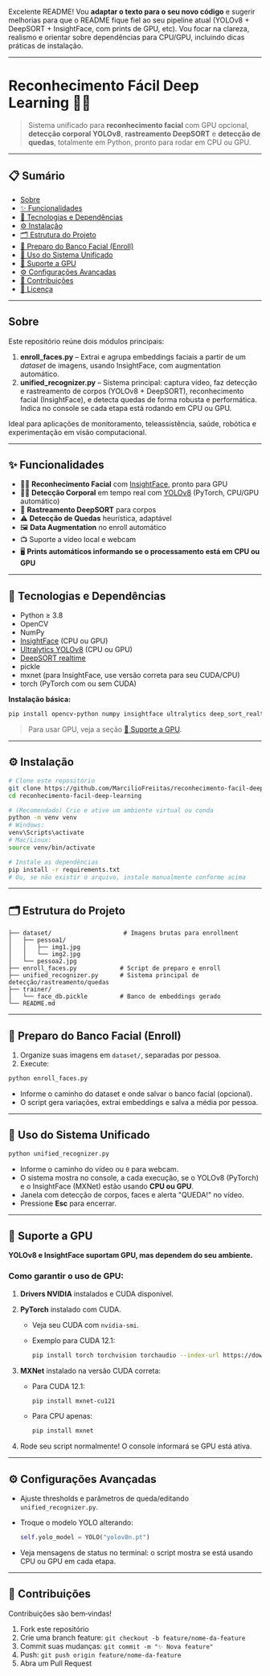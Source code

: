 Excelente README! Vou **adaptar o texto para o seu novo código** e sugerir melhorias para que o README fique fiel ao seu pipeline atual (YOLOv8 + DeepSORT + InsightFace, com prints de GPU, etc).
Vou focar na clareza, realismo e orientar sobre dependências para CPU/GPU, incluindo dicas práticas de instalação.

---

# Reconhecimento Fácil Deep Learning 🎥🤖

> Sistema unificado para **reconhecimento facial** com GPU opcional, **detecção corporal YOLOv8**, **rastreamento DeepSORT** e **detecção de quedas**, totalmente em Python, pronto para rodar em CPU ou GPU.

---

## 📋 Sumário

* [Sobre](#sobre)
* [✨ Funcionalidades](#-funcionalidades)
* [🚀 Tecnologias e Dependências](#-tecnologias-e-dependências)
* [⚙️ Instalação](#️-instalação)
* [🗂️ Estrutura do Projeto](#️-estrutura-do-projeto)
* [📝 Preparo do Banco Facial (Enroll)](#️-preparo-do-banco-facial-enroll)
* [🎯 Uso do Sistema Unificado](#-uso-do-sistema-unificado)
* [🔬 Suporte a GPU](#-suporte-a-gpu)
* [⚙️ Configurações Avançadas](#️-configurações-avançadas)
* [🤝 Contribuições](#-contribuições)
* [📄 Licença](#-licença)

---

## Sobre

Este repositório reúne dois módulos principais:

1. **enroll\_faces.py** – Extrai e agrupa embeddings faciais a partir de um *dataset* de imagens, usando InsightFace, com augmentation automático.
2. **unified\_recognizer.py** – Sistema principal: captura vídeo, faz detecção e rastreamento de corpos (YOLOv8 + DeepSORT), reconhecimento facial (InsightFace), e detecta quedas de forma robusta e performática. Indica no console se cada etapa está rodando em CPU ou GPU.

Ideal para aplicações de monitoramento, teleassistência, saúde, robótica e experimentação em visão computacional.

---

## ✨ Funcionalidades

* 💁‍♂️ **Reconhecimento Facial** com [InsightFace](https://github.com/deepinsight/insightface), pronto para GPU
* 🏃‍♂️ **Detecção Corporal** em tempo real com [YOLOv8](https://github.com/ultralytics/ultralytics) (PyTorch, CPU/GPU automático)
* 🔄 **Rastreamento DeepSORT** para corpos
* ⚠️ **Detecção de Quedas** heurística, adaptável
* 🖼️ **Data Augmentation** no enroll automático
* 📺 Suporte a vídeo local e webcam
* 🖥️ **Prints automáticos informando se o processamento está em CPU ou GPU**

---

## 🚀 Tecnologias e Dependências

* Python ≥ 3.8
* OpenCV
* NumPy
* [InsightFace](https://github.com/deepinsight/insightface) (CPU ou GPU)
* [Ultralytics YOLOv8](https://pypi.org/project/ultralytics/) (CPU ou GPU)
* [DeepSORT realtime](https://github.com/levan92/deep_sort_realtime)
* pickle
* mxnet (para InsightFace, use versão correta para seu CUDA/CPU)
* torch (PyTorch com ou sem CUDA)

**Instalação básica:**

```bash
pip install opencv-python numpy insightface ultralytics deep_sort_realtime
```

> Para usar GPU, veja a seção [🔬 Suporte a GPU](#-suporte-a-gpu).

---

## ⚙️ Instalação

```bash
# Clone este repositório
git clone https://github.com/MarcilioFreiitas/reconhecimento-facil-deep-learning.git
cd reconhecimento-facil-deep-learning

# (Recomendado) Crie e ative um ambiente virtual ou conda
python -m venv venv
# Windows:
venv\Scripts\activate
# Mac/Linux:
source venv/bin/activate

# Instale as dependências
pip install -r requirements.txt
# Ou, se não existir o arquivo, instale manualmente conforme acima
```

---

## 🗂️ Estrutura do Projeto

```
├── dataset/                    # Imagens brutas para enrollment
│   ├── pessoa1/
│   │   ├── img1.jpg
│   │   └── img2.jpg
│   └── pessoa2.jpg
├── enroll_faces.py            # Script de preparo e enroll
├── unified_recognizer.py      # Sistema principal de detecção/rastreamento/quedas
├── trainer/
│   └── face_db.pickle         # Banco de embeddings gerado
└── README.md
```

---

## 📝 Preparo do Banco Facial (Enroll)

1. Organize suas imagens em `dataset/`, separadas por pessoa.
2. Execute:

```bash
python enroll_faces.py
```

* Informe o caminho do dataset e onde salvar o banco facial (opcional).
* O script gera variações, extrai embeddings e salva a média por pessoa.

---

## 🎯 Uso do Sistema Unificado

```bash
python unified_recognizer.py
```

* Informe o caminho do vídeo ou `0` para webcam.
* O sistema mostra no console, a cada execução, se o YOLOv8 (PyTorch) e o InsightFace (MXNet) estão usando **CPU ou GPU**.
* Janela com detecção de corpos, faces e alerta "QUEDA!" no vídeo.
* Pressione **Esc** para encerrar.

---

## 🔬 Suporte a GPU

**YOLOv8 e InsightFace suportam GPU, mas dependem do seu ambiente.**

### Como garantir o uso de GPU:

1. **Drivers NVIDIA** instalados e CUDA disponível.
2. **PyTorch** instalado com CUDA.

   * Veja seu CUDA com `nvidia-smi`.
   * Exemplo para CUDA 12.1:

     ```bash
     pip install torch torchvision torchaudio --index-url https://download.pytorch.org/whl/cu121
     ```
3. **MXNet** instalado na versão CUDA correta:

   * Para CUDA 12.1:

     ```bash
     pip install mxnet-cu121
     ```
   * Para CPU apenas:

     ```bash
     pip install mxnet
     ```
4. Rode seu script normalmente! O console informará se GPU está ativa.

---

## ⚙️ Configurações Avançadas

* Ajuste thresholds e parâmetros de queda/editando `unified_recognizer.py`.
* Troque o modelo YOLO alterando:

  ```python
  self.yolo_model = YOLO("yolov8n.pt")
  ```
* Veja mensagens de status no terminal: o script mostra se está usando CPU ou GPU em cada etapa.

---

## 🤝 Contribuições

Contribuições são bem‐vindas!

1. Fork este repositório
2. Crie uma branch feature: `git checkout -b feature/nome-da-feature`
3. Commit suas mudanças: `git commit -m "✨ Nova feature"`
4. Push: `git push origin feature/nome-da-feature`
5. Abra um Pull Request


